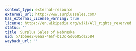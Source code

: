 ```yaml
---
content_type: external-resource
external_url: http://www.surplussales.com/
has_external_license_warning: true
license: https://en.wikipedia.org/wiki/All_rights_reserved
status: ''
title: Surplus Sales of Nebraska
uid: 571bbee2-0eaa-46af-b13c-5d0605de2584
wayback_url: ''
---
```

